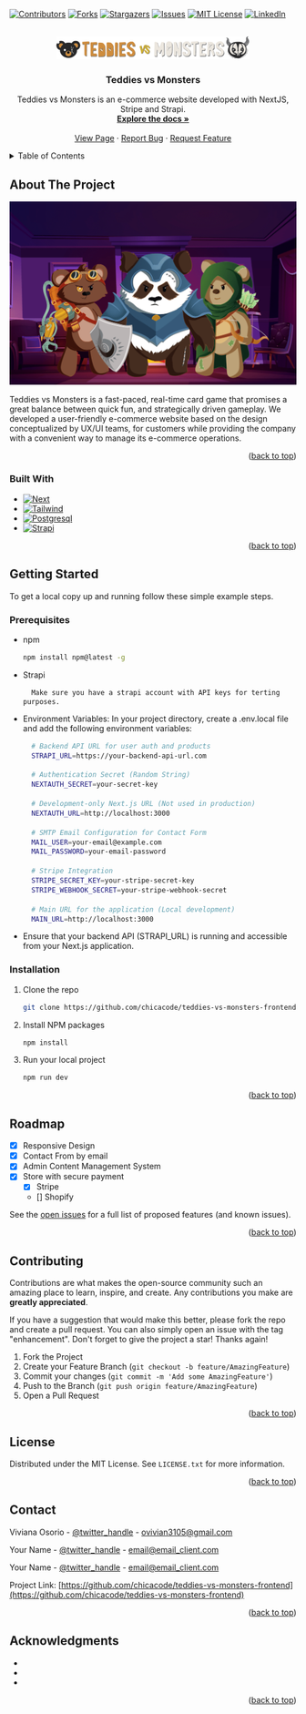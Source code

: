 <a name="readme-top"></a>

[![Contributors][contributors-shield]][contributors-url]
[![Forks][forks-shield]][forks-url]
[![Stargazers][stars-shield]][stars-url]
[![Issues][issues-shield]][issues-url]
[![MIT License][license-shield]][license-url]
[![LinkedIn][linkedin-shield]][linkedin-url]


<!-- PROJECT LOGO -->
<br />
<div align="center">
  <a href="https://github.com/chicacode/teddies-vs-monsters-frontend">
    <img src="assets/images/logo.png" alt="Logo" width="auto" height="40">
  </a>

<h3 align="center">Teddies vs Monsters</h3>

  <p align="center">
    Teddies vs Monsters is an e-commerce website developed with NextJS, Stripe and Strapi. 
    <br />
    <a href="https://github.com/chicacode/teddies-vs-monsters-frontend"><strong>Explore the docs »</strong></a>
    <br />
    <br />
    <a href="https://teddies-vs-monsters-frontend.vercel.app/">View Page</a>
    ·
    <a href="https://github.com/chicacode/teddies-vs-monsters-frontend/issues">Report Bug</a>
    ·
    <a href="https://github.com/chicacode/teddies-vs-monsters-frontend/issues">Request Feature</a>
  </p>
</div>


<!-- TABLE OF CONTENTS -->
<details>
  <summary>Table of Contents</summary>
  <ol>
    <li>
      <a href="#about-the-project">About The Project</a>
      <ul>
        <li><a href="#built-with">Built With</a></li>
      </ul>
    </li>
    <li>
      <a href="#getting-started">Getting Started</a>
      <ul>
        <li><a href="#prerequisites">Prerequisites</a></li>
        <li><a href="#installation">Installation</a></li>
      </ul>
    </li>
    <li><a href="#usage">Usage</a></li>
    <li><a href="#roadmap">Roadmap</a></li>
    <li><a href="#contributing">Contributing</a></li>
    <li><a href="#license">License</a></li>
    <li><a href="#contact">Contact</a></li>
    <li><a href="#acknowledgments">Acknowledgments</a></li>
  </ol>
</details>


<!-- ABOUT THE PROJECT -->
## About The Project

[![Product Name Screen Shot][product-screenshot]](https://teddies-vs-monsters-frontend.vercel.app/)

Teddies vs Monsters is a fast-paced, real-time card game that promises a great balance between quick fun, and strategically driven gameplay.
We developed a user-friendly e-commerce website based on the design conceptualized by UX/UI teams, for customers while providing the company with a convenient way to manage its e-commerce operations.

<p align="right">(<a href="#readme-top">back to top</a>)</p>



### Built With

* [![Next][Next.js]][Next-url]
* [![Tailwind][Tailwind.com]][Tailwind-url]
* [![Postgresql][psql.com]][Tailwind-url]
* [![Strapi][strapi.com]][strapi-url]


<p align="right">(<a href="#readme-top">back to top</a>)</p>



<!-- GETTING STARTED -->
## Getting Started

To get a local copy up and running follow these simple example steps.

### Prerequisites
* npm
  ```sh
  npm install npm@latest -g
  ```
* Strapi
  ```
    Make sure you have a strapi account with API keys for terting purposes.
  ```
* Environment Variables:
    In your project directory, create a .env.local file and add the following environment variables:
  ```sh
    # Backend API URL for user auth and products
    STRAPI_URL=https://your-backend-api-url.com

    # Authentication Secret (Random String)
    NEXTAUTH_SECRET=your-secret-key

    # Development-only Next.js URL (Not used in production)
    NEXTAUTH_URL=http://localhost:3000

    # SMTP Email Configuration for Contact Form
    MAIL_USER=your-email@example.com
    MAIL_PASSWORD=your-email-password

    # Stripe Integration
    STRIPE_SECRET_KEY=your-stripe-secret-key
    STRIPE_WEBHOOK_SECRET=your-stripe-webhook-secret

    # Main URL for the application (Local development)
    MAIN_URL=http://localhost:3000

  ```
* Ensure that your backend API (STRAPI_URL) is running and accessible from your Next.js application.

### Installation

1. Clone the repo
   ```sh
   git clone https://github.com/chicacode/teddies-vs-monsters-frontend.git
   ```
2. Install NPM packages
   ```sh
   npm install
   ```
3. Run your local project 
   ```sh
   npm run dev
   ```

<p align="right">(<a href="#readme-top">back to top</a>)</p>


<!-- ROADMAP -->
## Roadmap

- [x] Responsive Design
- [x] Contact From by email
- [x] Admin Content Management System
- [x] Store with secure payment
    - [x] Stripe 
    - [] Shopify

See the [open issues](https://github.com/chicacode/teddies-vs-monsters-frontend/issues) for a full list of proposed features (and known issues).

<p align="right">(<a href="#readme-top">back to top</a>)</p>



<!-- CONTRIBUTING -->
## Contributing

Contributions are what makes the open-source community such an amazing place to learn, inspire, and create. Any contributions you make are **greatly appreciated**.

If you have a suggestion that would make this better, please fork the repo and create a pull request. You can also simply open an issue with the tag "enhancement".
Don't forget to give the project a star! Thanks again!

1. Fork the Project
2. Create your Feature Branch (`git checkout -b feature/AmazingFeature`)
3. Commit your changes (`git commit -m 'Add some AmazingFeature'`)
4. Push to the Branch (`git push origin feature/AmazingFeature`)
5. Open a Pull Request

<p align="right">(<a href="#readme-top">back to top</a>)</p>



<!-- LICENSE -->
## License

Distributed under the MIT License. See `LICENSE.txt` for more information.

<p align="right">(<a href="#readme-top">back to top</a>)</p>



<!-- CONTACT -->
## Contact

Viviana Osorio - [@twitter_handle](https://twitter.com/iamvvan_) - ovivian3105@gmail.com

Your Name - [@twitter_handle](https://twitter.com/twitter_handle) - email@email_client.com

Your Name - [@twitter_handle](https://twitter.com/twitter_handle) - email@email_client.com

Project Link: [https://github.com/chicacode/teddies-vs-monsters-frontend](https://github.com/chicacode/teddies-vs-monsters-frontend)

<p align="right">(<a href="#readme-top">back to top</a>)</p>



<!-- ACKNOWLEDGMENTS -->
## Acknowledgments

* []()
* []()
* []()

<p align="right">(<a href="#readme-top">back to top</a>)</p>



<!-- MARKDOWN LINKS & IMAGES -->
<!-- https://www.markdownguide.org/basic-syntax/#reference-style-links -->
[contributors-shield]: https://img.shields.io/github/contributors/chicacode/teddies-vs-monsters-frontend.svg?style=for-the-badge
[contributors-url]: https://github.com/chicacode/teddies-vs-monsters-frontend/graphs/contributors
[forks-shield]: https://img.shields.io/github/forks/chicacode/teddies-vs-monsters-frontend.svg?style=for-the-badge
[forks-url]: https://github.com/chicacode/teddies-vs-monsters-frontend/network/members
[stars-shield]: https://img.shields.io/github/stars/chicacode/teddies-vs-monsters-frontend.svg?style=for-the-badge
[stars-url]: https://github.com/chicacode/teddies-vs-monsters-frontend/stargazers
[issues-shield]: https://img.shields.io/github/issues/chicacode/teddies-vs-monsters-frontend.svg?style=for-the-badge
[issues-url]: https://github.com/chicacode/teddies-vs-monsters-frontend/issues
[license-shield]: https://img.shields.io/github/license/chicacode/teddies-vs-monsters-frontend.svg?style=for-the-badge
[license-url]: https://github.com/chicacode/teddies-vs-monsters-frontend/blob/master/LICENSE.txt
[linkedin-shield]: https://img.shields.io/badge/-LinkedIn-black.svg?style=for-the-badge&logo=linkedin&colorB=555
[linkedin-url]: https://linkedin.com/in/linkedin_username
[product-screenshot]: assets/images/hero.png


[Next.js]: https://img.shields.io/badge/next.js-000000?style=for-the-badge&logo=nextdotjs&logoColor=white
[Next-url]: https://nextjs.org/

[JQuery.com]: https://img.shields.io/badge/jQuery-0769AD?style=for-the-badge&logo=jquery&logoColor=white
[JQuery-url]: https://jquery.com 
[Tailwind.com]:https://img.shields.io/badge/Tailwind-0769AD?style=for-the-badge&logo=tailwindcss&logoColor=white
[Tailwind-url]:https://tailwindcss.com/

[psql.com]:https://img.shields.io/badge/Postgresql-336791?style=for-the-badge&logo=postgresql&logoColor=white
[posql-url]:https://www.postgresql.org/
[strapi.com]:https://img.shields.io/badge/Strapi-4945FF?style=for-the-badge&logo=strapi&logoColor=white
[strapi-url]:https://strapi.io/